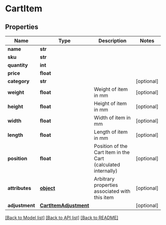# CartItem

## Properties
Name | Type | Description | Notes
------------ | ------------- | ------------- | -------------
**name** | **str** |  | 
**sku** | **str** |  | 
**quantity** | **int** |  | 
**price** | **float** |  | 
**category** | **str** |  | [optional] 
**weight** | **float** | Weight of item in mm | [optional] 
**height** | **float** | Height of item in mm | [optional] 
**width** | **float** | Width of item in mm | [optional] 
**length** | **float** | Length of item in mm | [optional] 
**position** | **float** | Position of the Cart Item in the Cart (calculated internally) | [optional] 
**attributes** | [**object**](.md) | Arbitrary properties associated with this item | [optional] 
**adjustment** | [**CartItemAdjustment**](CartItemAdjustment.md) |  | [optional] 

[[Back to Model list]](../README.md#documentation-for-models) [[Back to API list]](../README.md#documentation-for-api-endpoints) [[Back to README]](../README.md)


